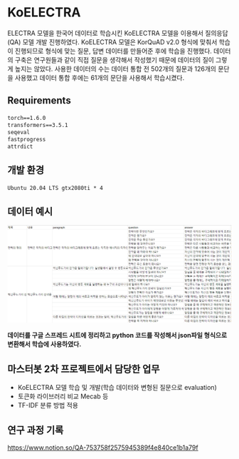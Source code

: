 # KoELECTRA
ELECTRA 모델을 한국어 데이터로 학습시킨 KoELECTRA 모델을 이용해서 질의응답(QA) 모델 개발 진행하였다.
KoELECTRA 모델은 KorQuAD v2.0 형식에 맞춰서 학습이 진행되므로 형식에 맞는 질문, 답변 데이터를 만들어준 후에 학습을 진행했다.
데이터의 구축은 연구원들과 같이 직접 질문을 생각해서 작성했기 때문에 데이터의 질이 그렇게 높지는 않았다.
사용한 데이터의 수는 데이터 통합 전 502개의 질문과 126개의 문단을 사용했고 데이터 통합 후에는 61개의 문단을 사용해서 학습시켰다.

## Requirements
```
torch==1.6.0
transformers==3.5.1
seqeval
fastprogress
attrdict
``` 
## 개발 환경
```
Ubuntu 20.04 LTS gtx2080ti * 4
``` 

## 데이터 예시
<img src="./img/strategy_questions.PNG">

**데이터를 구글 스프레드 시트에 정리하고 python 코드를 작성해서 json파일 형식으로 변환해서 학습에 사용하였다.**

## 마스터봇 2차 프로젝트에서 담당한 업무
- KoELECTRA 모델 학습 및 개발(학습 데이터와 변형된 질문으로 evaluation)
- 토큰화 라이브러리 비교 Mecab 등
- TF-IDF 분류 방법 적용

## 연구 과정 기록
<https://www.notion.so/QA-753758f2575945389f4e840ce1b1a79f>
